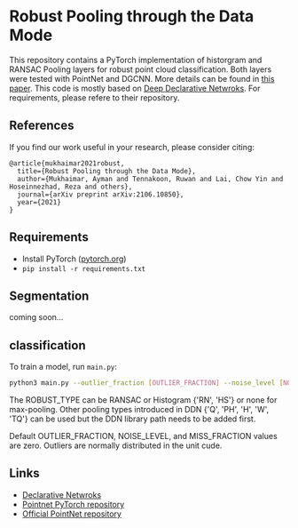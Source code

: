 # Robust Pooling through the Data Mode

This repository contains a PyTorch implementation of historgram and RANSAC Pooling layers for robust point cloud classification. Both layers were tested with PointNet and DGCNN. More details can be found in [this paper](https://arxiv.org/abs/2106.10850v1). This code is mostly based on [Deep Declarative Netwroks](https://github.com/anucvml/ddn/tree/master/apps/classification/pointcloud). For requirements, please refere to their repository. 

## References
If you find our work useful in your research, please consider citing:
```
@article{mukhaimar2021robust,
  title={Robust Pooling through the Data Mode},
  author={Mukhaimar, Ayman and Tennakoon, Ruwan and Lai, Chow Yin and Hoseinnezhad, Reza and others},
  journal={arXiv preprint arXiv:2106.10850},
  year={2021}
}
```


## Requirements

- Install PyTorch ([pytorch.org](http://pytorch.org))
- `pip install -r requirements.txt`

## Segmentation
coming soon...

## classification

To train a model, run `main.py`:

```bash
python3 main.py --outlier_fraction [OUTLIER_FRACTION] --noise_level [NOISE_LEVEL] --miss_fraction [MISS_FRACTION] --robust_type [ROBUST_TYPE]
```

The ROBUST_TYPE can be RANSAC or Histogram {'RN', 'HS'} or none for max-pooling. Other pooling types introduced in DDN {'Q', 'PH', 'H', 'W', 'TQ'} can be used but the DDN library path needs to be added first. 

Default OUTLIER_FRACTION, NOISE_LEVEL, and MISS_FRACTION values are zero. Outliers are normally distributed in the unit cude. 




## Links
- [Declarative Netwroks](https://github.com/anucvml/ddn/tree/master/apps/classification/pointcloud)
- [Pointnet PyTorch repository](https://github.com/yanx27/Pointnet_Pointnet2_pytorch/tree/31deedb10b85ec30178df57a6389b2f326f7c970)
- [Official PointNet repository](https://github.com/charlesq34/pointnet)
